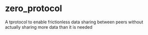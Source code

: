 # zero_protocol
A tprotocol to enable frictionless data sharing between peers without actually sharing more data than it is needed
